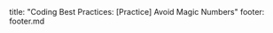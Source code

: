 <frontmatter>
title: "Coding Best Practices: [Practice] Avoid Magic Numbers"
footer: footer.md
</frontmatter>

<include src="navbar.md" boilerplate />

<include src="unit-inPage-asFlat.md" boilerplate />